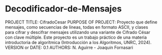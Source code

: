 # Decodificador-de-Mensajes
PROJECT TITLE: CifradoCesar
PURPOSE OF PROJECT: Proyecto que define mensajes, como secuencias de 
líneas, todas en formato ASCII, y clases para cifrar y descifrar mensajes
utilizando una variante de Cifrado César con clave múltiple. Este proyecto
es un trabajo práctico de una materia introductoria de algorítmica 
(Introducción a los Algoritmos, UNRC, 2024).
VERSION or DATE: 0.1
AUTHORS: N. Aguirre - Joaquin Fornasari

